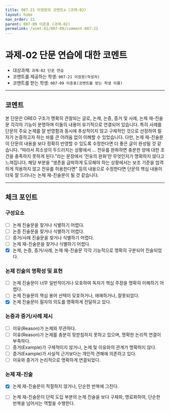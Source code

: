 ```yaml
---
title: 007-21 이정원의 코멘트a (과제-02) 
layout: home
nav_order: 21
parent: 007-09 이준표 (과제-02)
permalink: /asmt-02/007-09/comment-007-21
---
```


# 과제-02 단문 연습에 대한 코멘트

- 대상과제: `과제-02 단문 연습`
- 코멘트를 제공하는 학생: `007-21 이정원(작성자)` 
- 코멘트를 받는 학생: `007-09 이준표(코멘트를 받는 학생 이름)` 

---

## 코멘트

본 단문은 OREO 구조가 명확히 관찰되는 글로, 논제, 논증, 증거 및 사례, 논제 재-진술문 각각의 기능이 분명하며 이들의 내용이 유기적으로 연결되어 있습니다. 특히 사례를 단문의 주요 논제를 잘 반영함과 동시에 추상적이지 않고 구체적인 것으로 선정하여 필자가 논증하고자 하는 바를 큰 어려움 없이 이해할 수 있었습니다. 다만, 논제 재-진술문이 단문의 내용을 보다 정확히 반영할 수 있도록 수정한다면 더 좋은 글이 완성될 것 같습니다. “따라서 희소성이 두드러지는 상황에서 … 전유를 완화하면 충분한 양에 대한 조건을 충족하지 못하게 된다.”라는 문장에서 ‘전유의 완화’란 무엇인지가 명확하지 않다고 느껴집니다. 해당 부분을 “생존을 급박하게 도모해야 하는 상황에서는 보조 기준을 엄격하게 적용하지 않고 전유를 허용한다면” 등의 내용으로 수정한다면 단문의 핵심 내용이 더욱 잘 드러나는 논제 재-진술문이 될 것 같습니다.

---

## 체크 포인트

### **구성요소**
- [ ] 논제 진술문을 찾거나 식별하기 어렵다.
- [ ] 논증 진술문을 찾거나 식별하기 어렵다.
- [ ] 증거/사례 진술문을 찾거나 식별하기 어렵다.
- [ ] 논제 재-진술문을 찾거나 식별하기 어렵다.
- [x] 논제, 논증, 증거/사례, 논제 재-진술문 각각 기능적으로 명확히 구분되어 진술되었다.

### **논제 진술의 명확성 및 표현**  
- [ ] 논제 진술문이 너무 일반적이거나 모호하여 독자가 핵심 주장을 명확히 이해하기 어렵다.  
- [ ] 논제 진술문의 핵심 용어 선택이 모호하거나, 애매하거나, 잘못되었다.  
- [x] 논제 진술문이 필자의 의도를 명확하게 전달하고 있다.  

### **논증과 증거/사례 제시**  
- [ ] 이유(Reason)가 논제와 무관하다.
- [ ] 이유(Reason)가 논제를 충분히 뒷받침하지 못하고 있으며, 명확한 논리적 연결이 부족하다.  
- [ ] 증거(Example)가 구체적이지 않거나, 논제 및 이유와의 관계가 명확하지 않다. 
- [ ] 증거(Example)가 사실적 근거보다는 개인적 견해에 의존하고 있다.  
- [ ] 이유와 증거가 논리적으로 명확하게 연결되었다.  

### **논제 재-진술**  
- [x] 논제 재-진술문이 적절하지 않거나, 단순한 반복에 그친다.   
- [ ] 논제 재-진술문이 단락 도입 부분의 논제 진술을 보다 구체화, 명료화하여, 단순한 반복을 넘어서는 역할을 수행한다.  

